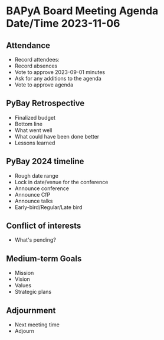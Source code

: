 # BAPyA Board Meeting Agenda Date/Time 2023-11-06
## Attendance

* Record attendees:
* Record absences
* Vote to approve 2023-09-01 minutes
* Ask for any additions to the agenda
* Vote to approve agenda

## PyBay Retrospective

* Finalized budget
* Bottom line
* What went well
* What could have been done better
* Lessons learned

## PyBay 2024 timeline

* Rough date range
* Lock in date/venue for the conference
* Announce conference
* Announce CfP
* Announce talks
* Early-bird/Regular/Late bird

## Conflict of interests

* What's pending?

## Medium-term Goals

* Mission
* Vision
* Values
* Strategic plans

## Adjournment

* Next meeting time
* Adjourn

